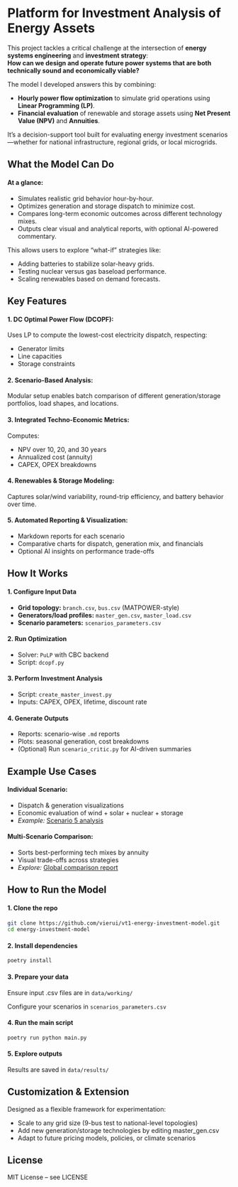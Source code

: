 
# Platform for Investment Analysis of Energy Assets

This project tackles a critical challenge at the intersection of **energy systems engineering** and **investment strategy**:  
**How can we design and operate future power systems that are both technically sound and economically viable?**

The model I developed answers this by combining:
- **Hourly power flow optimization** to simulate grid operations using **Linear Programming (LP)**.
- **Financial evaluation** of renewable and storage assets using **Net Present Value (NPV)** and **Annuities**.

It’s a decision-support tool built for evaluating energy investment scenarios—whether for national infrastructure, regional grids, or local microgrids.

## What the Model Can Do
#### **At a glance:**
- Simulates realistic grid behavior hour-by-hour.
- Optimizes generation and storage dispatch to minimize cost.
- Compares long-term economic outcomes across different technology mixes.
- Outputs clear visual and analytical reports, with optional AI-powered commentary.

This allows users to explore “what-if” strategies like:
- Adding batteries to stabilize solar-heavy grids.
- Testing nuclear versus gas baseload performance.
- Scaling renewables based on demand forecasts.


## Key Features
#### 1. **DC Optimal Power Flow (DCOPF):**  
   Uses LP to compute the lowest-cost electricity dispatch, respecting:
   - Generator limits  
   - Line capacities  
   - Storage constraints

#### 2. **Scenario-Based Analysis:**  
   Modular setup enables batch comparison of different generation/storage portfolios, load shapes, and locations.

#### 3. **Integrated Techno-Economic Metrics:**  
   Computes:
   - NPV over 10, 20, and 30 years  
   - Annualized cost (annuity)  
   - CAPEX, OPEX breakdowns

#### 4. **Renewables & Storage Modeling:**  
   Captures solar/wind variability, round-trip efficiency, and battery behavior over time.

#### 5. **Automated Reporting & Visualization:**  
   - Markdown reports for each scenario  
   - Comparative charts for dispatch, generation mix, and financials  
   - Optional AI insights on performance trade-offs


## How It Works
#### 1. Configure Input Data
- **Grid topology:** `branch.csv`, `bus.csv` (MATPOWER-style)
- **Generators/load profiles:** `master_gen.csv`, `master_load.csv`
- **Scenario parameters:** `scenarios_parameters.csv`

#### 2. Run Optimization
- Solver: `PuLP` with CBC backend  
- Script: `dcopf.py`

#### 3. Perform Investment Analysis
- Script: `create_master_invest.py`  
- Inputs: CAPEX, OPEX, lifetime, discount rate

#### 4. Generate Outputs
- Reports: scenario-wise `.md` reports  
- Plots: seasonal generation, cost breakdowns  
- (Optional) Run `scenario_critic.py` for AI-driven summaries


## Example Use Cases
#### Individual Scenario:  
- Dispatch & generation visualizations  
- Economic evaluation of wind + solar + nuclear + storage  
- *Example:*  [Scenario 5 analysis](data/results/scenario_5/scenario_5_analysis.md)

#### Multi-Scenario Comparison:  
- Sorts best-performing tech mixes by annuity  
- Visual trade-offs across strategies  
- *Explore:*  [Global comparison report](data/results/global_comparison_report.md)


## How to Run the Model
#### 1. Clone the repo
```bash
git clone https://github.com/vierui/vt1-energy-investment-model.git
cd energy-investment-model
```

#### 2. Install dependencies
```bash
poetry install
```

#### 3. Prepare your data
Ensure input .csv files are in `data/working/`

Configure your scenarios in `scenarios_parameters.csv`

#### 4. Run the main script
```bash
poetry run python main.py
```

#### 5. Explore outputs
Results are saved in `data/results/` 


## Customization & Extension
Designed as a flexible framework for experimentation:
- Scale to any grid size (9-bus test to national-level topologies)
- Add new generation/storage technologies by editing master_gen.csv
- Adapt to future pricing models, policies, or climate scenarios

##  License
MIT License – see LICENSE


